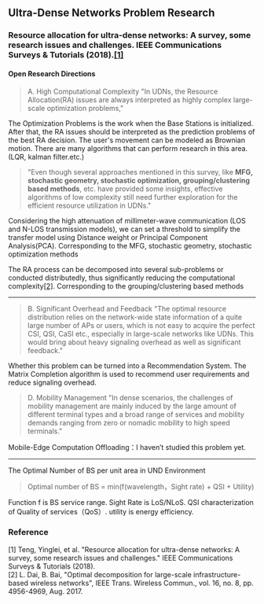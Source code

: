 Ultra-Dense Networks Problem Research
---

### Resource allocation for ultra-dense networks: A survey, some research issues and challenges. IEEE Communications Surveys & Tutorials (2018).[[1]](https://ieeexplore.ieee.org/document/8447187)

#### Open Research Directions
> A. High Computational Complexity
> "In UDNs, the Resource Allocation(RA) issues are always interpreted as highly complex large-scale optimization problems,"

The Optimization Problems is the work when the Base Stations is initialized. After that, the RA issues should be interpreted as the prediction problems of the best RA decision. The user's movement can be modeled as Brownian motion. There are many algorithms that can perform research in this area.(LQR, kalman filter.etc.)


>"Even though several approaches mentioned in this survey, like **MFG, stochastic geometry, stochastic optimization, grouping/clustering based methods**, etc. have provided some insights, effective algorithms of low complexity still need further exploration for the efficient resource utilization in UDNs."

Considering the high attenuation of millimeter-wave communication (LOS and N-LOS transmission models), we can set a threshold to simplify the transfer model using Distance weight or Principal Component Analysis(PCA). Corresponding to the MFG, stochastic geometry, stochastic optimization methods

The RA process can be decomposed into several sub-problems or conducted distributedly, thus significantly reducing the computational complexity[[2]](https://ieeexplore.ieee.org/abstract/document/8007415). Corresponding to the grouping/clustering based methods

---
>B. Significant Overhead and Feedback
>"The optimal resource distribution relies on the network-wide state information of a quite large number of APs or users, which is not easy to acquire the perfect CSI, QSI, CaSI etc., especially in large-scale networks like UDNs. This would bring about heavy signaling overhead as well as significant feedback."

Whether this problem can be turned into a Recommendation System. The Matrix Completion algorithm is used to recommend user requirements and reduce signaling overhead.


>D. Mobility Management
>"In dense scenarios, the challenges of mobility management are mainly induced by the large amount of different terminal types and a broad range of services and mobility demands ranging from zero or nomadic mobility to high speed terminals."

Mobile-Edge Computation Offloading：I haven’t studied this problem yet.

---
The Optimal Number of BS per unit area in UND Environment

>Optimal number of BS = min(f(wavelength，Sight rate) + QSI + Utility)

Function f is BS service range. Sight Rate is LoS/NLoS.
QSI characterization of Quality of services（QoS）.
utility is energy efficiency.



### Reference
[1]  Teng, Yinglei, et al. "Resource allocation for ultra-dense networks: A survey, some research issues and challenges." IEEE Communications Surveys & Tutorials (2018).  
[2] L. Dai, B. Bai, "Optimal decomposition for large-scale infrastructure-based wireless networks", IEEE Trans. Wireless Commun., vol. 16, no. 8, pp. 4956-4969, Aug. 2017.
